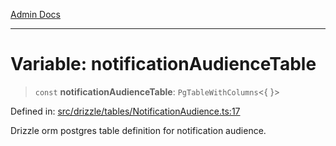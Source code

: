 [Admin Docs](/)

***

# Variable: notificationAudienceTable

> `const` **notificationAudienceTable**: `PgTableWithColumns`\<\{ \}\>

Defined in: [src/drizzle/tables/NotificationAudience.ts:17](https://github.com/Sourya07/talawa-api/blob/ead7a48e0174153214ee7311f8b242ee1c1a12ca/src/drizzle/tables/NotificationAudience.ts#L17)

Drizzle orm postgres table definition for notification audience.

